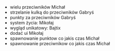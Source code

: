 - wielu przeciwników                        Michał
- strzelanie kulką do przeciwników          Gabryś
- punkty za przeciwników                    Gabryś
- system życia:                             Mikołaj
- wygląd unikatowy:                         Bajtix
- dodać ui                                  Mikołaj
- spawnowanie punktow co jakis czas         Michał
- spawnowanie przeciwnikow co jakis czas    Michał